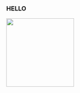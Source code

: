 ### HELLO
<img height="180em" src="https://github-readme-stats.vercel.app/api/top-langs/?username=Erick-hora&layout=compact&langs_count=7&theme=dark"/>
